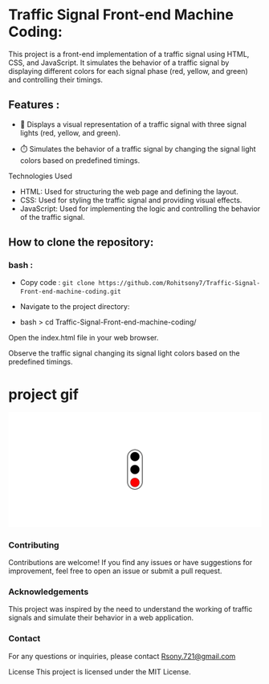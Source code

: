 <h1>Traffic Signal Front-end Machine Coding:</h1>

This project is a front-end implementation of a traffic signal using HTML, CSS, and JavaScript. It simulates the behavior of a traffic signal by displaying different colors for each signal phase (red, yellow, and green) and controlling their timings.

## Features :

- 🚦 Displays a visual representation of a traffic signal with three signal lights (red, yellow, and green).

- ⏱️ Simulates the behavior of a traffic signal by changing the signal light colors based on predefined timings.

Technologies Used
- HTML: Used for structuring the web page and defining the layout.
- CSS: Used for styling the traffic signal and providing visual effects.
- JavaScript: Used for implementing the logic and controlling the behavior of the traffic signal.


## How to clone the repository:

### bash :



- Copy code : `git clone https://github.com/Rohitsony7/Traffic-Signal-Front-end-machine-coding.git`

- Navigate to the project directory:
- bash > cd Traffic-Signal-Front-end-machine-coding/

Open the index.html file in your web browser.

Observe the traffic signal changing its signal light colors based on the predefined timings.



# project gif

![Traffic Signal GIF](./Recording%202023-05-05%20at%2020.08.17.gif)

### Contributing
Contributions are welcome! If you find any issues or have suggestions for improvement, feel free to open an issue or submit a pull request.


### Acknowledgements
This project was inspired by the need to understand the working of traffic signals and simulate their behavior in a web application.

### Contact
For any questions or inquiries, please contact Rsony.721@gmail.com


License
This project is licensed under the MIT License.
